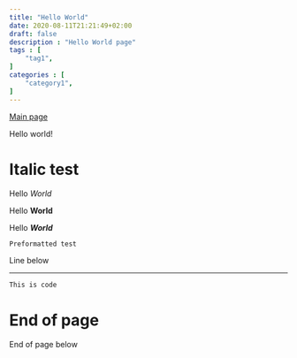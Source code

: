 ```yaml
---
title: "Hello World"
date: 2020-08-11T21:21:49+02:00
draft: false
description : "Hello World page"
tags : [
    "tag1",
]
categories : [
    "category1",
]
---
```


[Main page](./index.html)

Hello world!

# Italic test

Hello *World*

Hello **World**

Hello ***World***

``` Preformatted test ```

Line below

-----

`This is code`

# End of page

End of page below
